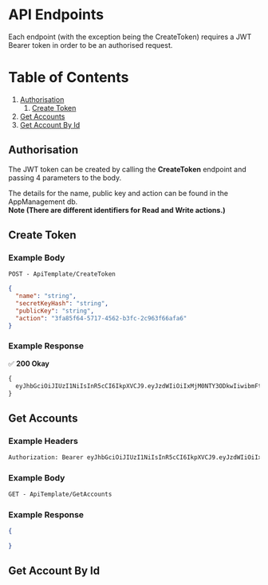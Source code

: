 # API Endpoints
Each endpoint (with the exception being the CreateToken) requires a JWT Bearer token in order to be an authorised request.

# Table of Contents
1. [Authorisation](#authorisation)
    1. [Create Token](#createtoken)
2. [Get Accounts](#getaccounts)
3. [Get Account By Id](#getaccountbyid)

## Authorisation
The JWT token can be created by calling the **CreateToken** endpoint and passing 4 parameters to the body.

The details for the name, public key and action can be found in the AppManagement db.\
**Note (There are different identifiers for Read and Write actions.)**

## Create Token <a name="createtoken"></a>
### Example Body
```diff
POST - ApiTemplate/CreateToken
```

```json
{
  "name": "string",
  "secretKeyHash": "string",
  "publicKey": "string",
  "action": "3fa85f64-5717-4562-b3fc-2c963f66afa6"
}
```
### Example Response

✅ **200 Okay**
```diff
{
  eyJhbGciOiJIUzI1NiIsInR5cCI6IkpXVCJ9.eyJzdWIiOiIxMjM0NTY3ODkwIiwibmFtZSI6IkpvaG4gRG9lIiwiaWF0IjoxNTE2MjM5MDIyfQ.nXr32i0IbYSD7V3EKhyA1eA3_Lz28POavdBiPP0xKg8
}
```

## Get Accounts <a name="getaccounts"></a>
### Example Headers
```diff
Authorization: Bearer eyJhbGciOiJIUzI1NiIsInR5cCI6IkpXVCJ9.eyJzdWIiOiIxMjM0NTY3ODkwIiwibmFtZSI6IkpvaG4gRG9lIiwiaWF0IjoxNTE2MjM5MDIyfQ.nXr32i0IbYSD7V3EKhyA1eA3_Lz28POavdBiPP0xKg8
```

### Example Body
```diff
GET - ApiTemplate/GetAccounts
```
### Example Response
```json
{
  
}
```


## Get Account By Id <a name="getaccountbyid"></a>
